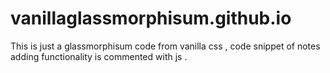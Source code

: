 # vanillaglassmorphisum.github.io
This is just a glassmorphisum code from vanilla css , code snippet of notes adding functionality is commented with js . 
